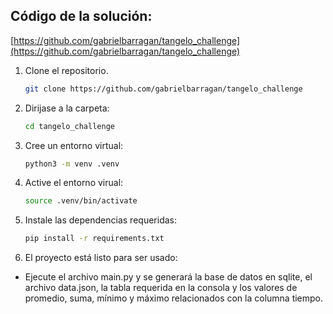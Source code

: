 ## Código de la solución:

[https://github.com/gabrielbarragan/tangelo_challenge](https://github.com/gabrielbarragan/tangelo_challenge)

1. Clone el repositorio.
    
    ```bash
    git clone https://github.com/gabrielbarragan/tangelo_challenge
    ```
    
2. Dirijase a la carpeta:
    
    ```bash
    cd tangelo_challenge
    ```
    
3. Cree un entorno virtual:
    
    ```bash
    python3 -m venv .venv
    ```
4. Active el entorno virual:
    
    ```bash
    source .venv/bin/activate
    ```
5. Instale las dependencias requeridas:
    ```bash
    pip install -r requirements.txt
    ```
6. El proyecto está listo para ser usado:
 - Ejecute el archivo main.py y se generará la base de datos en sqlite, el archivo data.json, la tabla requerida en la consola y los valores de promedio, suma, mínimo y máximo relacionados con la columna tiempo.
    